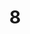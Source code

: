 ---
layout: painting
title: 8
image: /images/paintings/mdf/JRB Web 08-min.jpg
dimensions: 300mm x 300mm
media: Acrylic on MDF
group: MDF
---